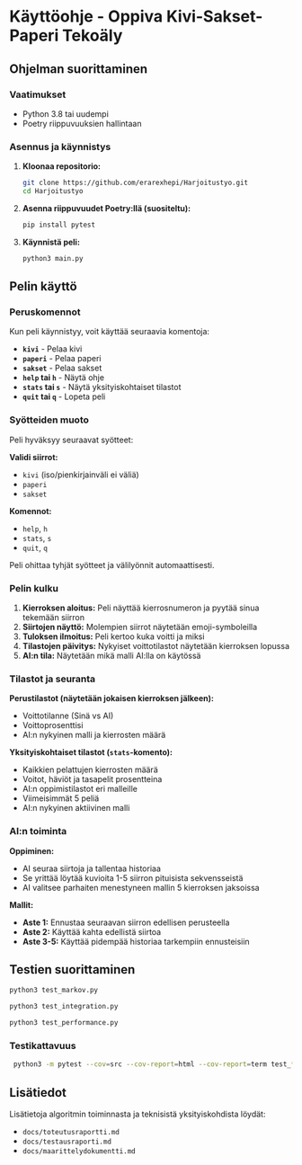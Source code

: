 # Käyttöohje - Oppiva Kivi-Sakset-Paperi Tekoäly

## Ohjelman suorittaminen

### Vaatimukset
- Python 3.8 tai uudempi
- Poetry riippuvuuksien hallintaan

### Asennus ja käynnistys

1. **Kloonaa repositorio:**
   ```bash
   git clone https://github.com/erarexhepi/Harjoitustyo.git
   cd Harjoitustyo
   ```

2. **Asenna riippuvuudet Poetry:llä (suositeltu):**

   ```bash
   pip install pytest
   ```

3. **Käynnistä peli:**
   ```bash
   python3 main.py
   ```

## Pelin käyttö

### Peruskomennot

Kun peli käynnistyy, voit käyttää seuraavia komentoja:

- **`kivi`** - Pelaa kivi
- **`paperi`** - Pelaa paperi
- **`sakset`** - Pelaa sakset
- **`help` tai `h`** - Näytä ohje
- **`stats` tai `s`** - Näytä yksityiskohtaiset tilastot
- **`quit` tai `q`** - Lopeta peli

### Syötteiden muoto

Peli hyväksyy seuraavat syötteet:

**Validi siirrot:**
- `kivi` (iso/pienkirjainväli ei väliä)
- `paperi` 
- `sakset`

**Komennot:**
- `help`, `h`
- `stats`, `s` 
- `quit`, `q`

Peli ohittaa tyhjät syötteet ja välilyönnit automaattisesti.

### Pelin kulku

1. **Kierroksen aloitus:** Peli näyttää kierrosnumeron ja pyytää sinua tekemään siirron
2. **Siirtojen näyttö:** Molempien siirrot näytetään emoji-symboleilla
3. **Tuloksen ilmoitus:** Peli kertoo kuka voitti ja miksi
4. **Tilastojen päivitys:** Nykyiset voittotilastot näytetään kierroksen lopussa
5. **AI:n tila:** Näytetään mikä malli AI:lla on käytössä

### Tilastot ja seuranta

**Perustilastot (näytetään jokaisen kierroksen jälkeen):**
- Voittotilanne (Sinä vs AI)
- Voittoprosenttisi
- AI:n nykyinen malli ja kierrosten määrä

**Yksityiskohtaiset tilastot (`stats`-komento):**
- Kaikkien pelattujen kierrosten määrä
- Voitot, häviöt ja tasapelit prosentteina
- AI:n oppimistilastot eri malleille
- Viimeisimmät 5 peliä
- AI:n nykyinen aktiivinen malli

### AI:n toiminta

**Oppiminen:**
- AI seuraa siirtoja ja tallentaa historiaa
- Se yrittää löytää kuvioita 1-5 siirron pituisista sekvensseistä
- AI valitsee parhaiten menestyneen mallin 5 kierroksen jaksoissa

**Mallit:**
- **Aste 1:** Ennustaa seuraavan siirron edellisen perusteella
- **Aste 2:** Käyttää kahta edellistä siirtoa
- **Aste 3-5:** Käyttää pidempää historiaa tarkempiin ennusteisiin

## Testien suorittaminen

```bash
python3 test_markov.py

python3 test_integration.py

python3 test_performance.py
```

### Testikattavuus
```bash
 python3 -m pytest --cov=src --cov-report=html --cov-report=term test_*.py
```

## Lisätiedot

Lisätietoja algoritmin toiminnasta ja teknisistä yksityiskohdista löydät:
- `docs/toteutusraportti.md` 
- `docs/testausraporti.md`
- `docs/maarittelydokumentti.md`